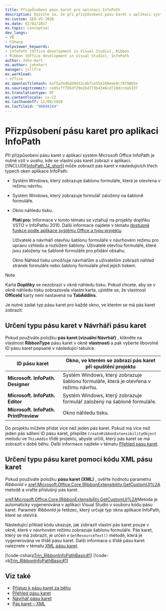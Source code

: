 ```yaml
---
title: Přizpůsobení pásu karet pro aplikaci InfoPath
description: Dozvíte se, že při přizpůsobení pásu karet v aplikaci systém Microsoft Office InfoPath je nutné vzít v úvahu, kde se vlastní pás karet zobrazí v aplikaci.
ms.custom: SEO-VS-2020
ms.date: 02/02/2017
ms.topic: conceptual
dev_langs:
- VB
- CSharp
helpviewer_keywords:
- InfoPath [Office development in Visual Studio], Ribbon
- Ribbon [Office development in Visual Studio], InfoPath
author: John-Hart
ms.author: johnhart
manager: jillfra
ms.workload:
- office
ms.openlocfilehash: baf5a7edbdd9452c4b7ce55e109eee9c79798b5e
ms.sourcegitcommit: ce85cff795df29e2bd773b4346cd718dccda5337
ms.translationtype: MT
ms.contentlocale: cs-CZ
ms.lasthandoff: 12/08/2020
ms.locfileid: "96844164"
---
```

# <a name="customize-a-ribbon-for-infopath"></a>Přizpůsobení pásu karet pro aplikaci InfoPath
  Při přizpůsobení pásu karet v aplikaci systém Microsoft Office InfoPath je nutné vzít v úvahu, kde se vlastní pás karet zobrazí v aplikaci. [!INCLUDE[InfoPath_14_short](../vsto/includes/infopath-14-short-md.md)] může zobrazit pás karet v následujících třech typech oken aplikace InfoPath:

- Systém Windows, který zobrazuje šablonu formuláře, která je otevřena v režimu návrhu.

- Systém Windows, který zobrazuje formulář založený na šabloně formuláře.

- Okno náhledu tisku.

  **Platí pro:** Informace v tomto tématu se vztahují na projekty doplňku VSTO v InfoPathu 2010. Další informace najdete v tématu [dostupné funkce podle aplikace systému Office a typu projektu](../vsto/features-available-by-office-application-and-project-type.md).

  Uživatelé a návrháři otevřou šablonu formuláře v návrhovém režimu pro úpravu vzhledu a rozložení šablony. Uživatelé otevřou formuláře, které jsou založeny na šabloně formuláře pro přidání obsahu.

  Okno Náhled tisku umožňuje návrhářům a uživatelům zobrazit náhled stránek formuláře nebo šablony formuláře před jejich tiskem.

> [!NOTE]
> Karta **Doplňky** se nezobrazí v okně náhledu tisku. Pokud chcete, aby se v okně náhledu tisku zobrazovala vlastní karta, ujistěte se, že vlastnost **OfficeId** karty není nastavená na **TabAddIns**.

 Je nutné zadat typ pásu karet pro každé okno, ve kterém se má pás karet zobrazit.

## <a name="specify-the-ribbon-type-in-the-ribbon-designer"></a>Určení typu pásu karet v Návrháři pásu karet
 Pokud používáte položku **pás karet (vizuální Návrhář)** , klikněte na vlastnost **RibbonType** pásu karet v okně **vlastnosti** a pak vyberte libovolné ID pásu karet popsané v následující tabulce.

|ID pásu karet|Okno, ve kterém se zobrazí pás karet při spuštění projektu|
|---------------|---------------------------------------------------------------------|
|**Microsoft. InfoPath. Designer**|Systém Windows, který zobrazuje šablonu formuláře, která je otevřena v režimu návrhu.|
|**Microsoft. InfoPath. Editor**|Systém Windows, který zobrazuje formulář založený na šabloně formuláře.|
|**Microsoft. InfoPath. PrintPreview**|Okno náhledu tisku.|

 Do projektu můžete přidat více než jeden pás karet. Pokud má více než jeden pás sdílení ID pásu karet, přepište `CreateRibbonExtensibilityObject` metodu ve `ThisAddin` třídě projektu, abyste určili, který pás karet se má zobrazit v době běhu. Další informace najdete v tématu [Přehled pásu karet](../vsto/ribbon-overview.md).

## <a name="specify-the-ribbon-type-by-using-ribbon-xml"></a>Určení typu pásu karet pomocí kódu XML pásu karet
 Pokud používáte položku **pásu karet (XML)** , ověřte hodnotu parametru *RibbonId* v <xref:Microsoft.Office.Core.IRibbonExtensibility.GetCustomUI%2A> metodě a vraťte příslušný pás karet.

 <xref:Microsoft.Office.Core.IRibbonExtensibility.GetCustomUI%2A>Metoda je automaticky vygenerována v aplikaci Visual Studio v souboru kódu pásu karet. Parametr *RibbonId* je řetězec, který určuje typ okna aplikace InfoPath, které se otevírá.

 Následující příklad kódu ukazuje, jak zobrazit vlastní pás karet pouze v okně, které v návrhovém režimu zobrazuje šablonu formuláře. Pás karet, který se má zobrazit, je určen v `GetResourceText()` metodě, která je vygenerována ve třídě pásu karet. Další informace o třídě pásu karet naleznete v tématu [XML pásu karet](../vsto/ribbon-xml.md).

 [!code-csharp[Trin_RibbonInfoPathBasic#1](../vsto/codesnippet/CSharp/myinfopathproject/ribbon.cs#1)]
 [!code-vb[Trin_RibbonInfoPathBasic#1](../vsto/codesnippet/VisualBasic/myinfopathproject/ribbon.vb#1)]

## <a name="see-also"></a>Viz také
- [Přístup k pásu karet za běhu](../vsto/accessing-the-ribbon-at-run-time.md)
- [Přehled pásu karet](../vsto/ribbon-overview.md)
- [Návrhář pásu karet](../vsto/ribbon-designer.md)
- [Pás karet – XML](../vsto/ribbon-xml.md)
